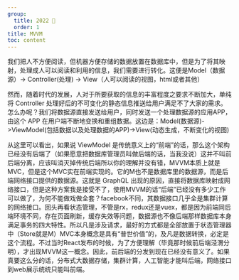 ```yaml
---
group:
  title: 2022 🐯
  order: 1
title: MVVM
toc: content
---
```


我们把人不方便阅读，但机器方便存储的数据放置在数据库中，但是为了将其映射，处理成人可以阅读和利用的信息，我们需要进行转化。这便是Model（数据源）-> Controller(处理) -> View（人可以阅读的视图，html或者其他）

然而，随着时代的发展，人对于所要获取的信息的丰富程度之要求不断加大，单纯将 Controller 处理好后的不可变化的静态信息推送给用户满足不了大家的需求。怎么办呢？我们将数据源直接发送给用户，同时发送一个处理数据源的应用APP，由这个 APP 在用户端不断地变换和重组数据。这边是：Model(数据源)->ViewModel(包括数据以及处理数据的APP)->View(动态生成，不断变化的视图)

从这里可以看出，如果说 ViewModel 是传统意义上的“前端”的话，那么这个架构已经没有后端了（如果愿意把数据库管理员叫做后端的话，当我没说）这并不叫前后端分离，应该叫消灭掉传统后端所以你的理解并没有错，MVVM本质上就是MVC，但是这个MVC实在前端实现的。它的M也不是数据库里的数据源，而是后端网络接口提供的数据源。这就是 GraphQL 出现的原因，直接将数据库映射成网络接口，但是这种方案我是接受不了，使用MVVM的话“后端”已经没有多少工作可以做了，为何不能做戏做全套？facebook不同，其数据接口几乎全是集群计算的网络接口。回头再看状态管理，不管是rx，redux还是vuex，都是因为前端同后端环境不同，存在页面刷新，缓存失效等问题，数据源也不像后端那样数据库本身满足事务的四大特性。所以凡是涉及请求，最好的方式都是全部放置于状态管理器中（Store就是M）MVC本身概念是具有“普世价值”的，及凡是数据转换，必定是这个流程。不过当时React发布的时候，为了方便理解（毕竟那时候前后端泾渭分明），才出现MVVM这一概念。因此，前后端的分发到现在已经没有意义了。如果真要这么分的话，分布式大数据存储，集群计算，人工智能才能叫后端，网络接口到web展示统统只能叫前端。
